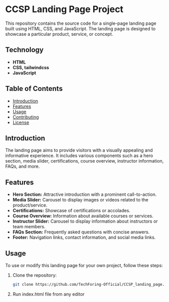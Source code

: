 # CCSP Landing Page Project

This repository contains the source code for a single-page landing page built using HTML, CSS, and JavaScript. The landing page is designed to showcase a particular product, service, or concept.

## Technology
- **HTML**
- **CSS, tailwindcss**
- **JavaScript**

## Table of Contents

- [Introduction](#introduction)
- [Features](#features)
- [Usage](#usage)
- [Contributing](#contributing)
- [License](#license)

## Introduction

The landing page aims to provide visitors with a visually appealing and informative experience. It includes various components such as a hero section, media slider, certifications, course overview, instructor information, FAQs, and more.

## Features

- **Hero Section:** Attractive introduction with a prominent call-to-action.
- **Media Slider:** Carousel to display images or videos related to the product/service.
- **Certifications:** Showcase of certifications or accolades.
- **Course Overview:** Information about available courses or services.
- **Instructor Slider:** Carousel to display information about instructors or team members.
- **FAQs Section:** Frequently asked questions with concise answers.
- **Footer:** Navigation links, contact information, and social media links.

## Usage

To use or modify this landing page for your own project, follow these steps:

1. Clone the repository:

   ```bash
   git clone https://github.com/TechForing-Official/CCSP_landing_page.git
2. Run index.html file from any editor
